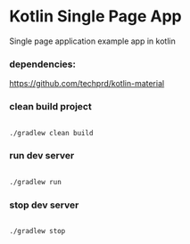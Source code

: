 # Kotlin Single Page App

Single page application example app in kotlin

### dependencies:

https://github.com/techprd/kotlin-material

### clean build project

```bash

./gradlew clean build

```
### run dev server

```bash

./gradlew run

```

### stop dev server


```bash

./gradlew stop

```


